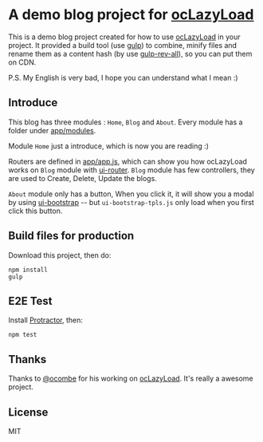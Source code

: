 # A demo blog project for [ocLazyLoad](https://github.com/ocombe/ocLazyLoad)

This is a demo blog project created for how to use [ocLazyLoad](https://github.com/ocombe/ocLazyLoad) in your project.
It provided a build tool (use [gulp](https://github.com/gulpjs/gulp)) to combine, minify files and rename them as a content hash (by use [gulp-rev-all](https://github.com/smysnk/gulp-rev-all)),
so you can put them on CDN.

P.S. My English is very bad, I hope you can understand what I mean :)

## Introduce

This blog has three modules : `Home`, `Blog` and `About`. Every module has a folder under [app/modules](https://github.com/lmk123/demo-ocLazyLoad/tree/master/app/modules).

Module `Home` just a introduce, which is now you are reading :)

Routers are defined in [app/app.js](https://github.com/lmk123/demo-ocLazyLoad/blob/master/app/app.js), which can show you how ocLazyLoad works on `Blog` module with [ui-router](https://github.com/angular-ui/ui-router).
`Blog` module has few controllers, they are used to Create, Delete, Update the blogs.

`About` module only has a button, When you click it, it will show you a modal by using [ui-bootstrap](https://github.com/angular-ui/bootstrap) --
but `ui-bootstrap-tpls.js` only load when you first click this button.

## Build files for production
Download this project, then do:
```
npm install
gulp
```

## E2E Test
Install [Protractor](https://github.com/angular/protractor), then:
```
npm test
```

## Thanks
Thanks to [@ocombe](https://github.com/ocombe) for his working on [ocLazyLoad](https://github.com/ocombe/ocLazyLoad).
It's really a awesome project.

## License
MIT

